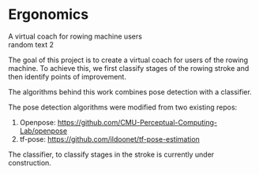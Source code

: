 # Ergonomics
A virtual coach for rowing machine users  
random text 2

The goal of this project is to create a virtual coach for users of the rowing machine.
To achieve this, we first classify stages of the rowing stroke and then identify points of improvement. 

The algorithms behind this work combines pose detection with a classifier.

The pose detection algorithms were modified from two existing repos:
1. Openpose: https://github.com/CMU-Perceptual-Computing-Lab/openpose
2. tf-pose: https://github.com/ildoonet/tf-pose-estimation

The classifier, to classify stages in the stroke is currently under construction.
